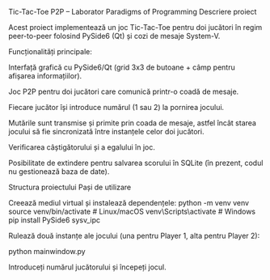 Tic-Tac-Toe P2P – Laborator Paradigms of Programming
Descriere proiect

Acest proiect implementează un joc Tic-Tac-Toe pentru doi jucători în regim peer-to-peer folosind PySide6 (Qt) și cozi de mesaje System-V.

Funcționalități principale:

Interfață grafică cu PySide6/Qt (grid 3x3 de butoane + câmp pentru afișarea informațiilor).

Joc P2P pentru doi jucători care comunică printr-o coadă de mesaje.

Fiecare jucător își introduce numărul (1 sau 2) la pornirea jocului.

Mutările sunt transmise și primite prin coada de mesaje, astfel încât starea jocului să fie sincronizată între instanțele celor doi jucători.

Verificarea câștigătorului și a egalului în joc.

Posibilitate de extindere pentru salvarea scorului în SQLite (în prezent, codul nu gestionează baza de date).

Structura proiectului
Pași de utilizare

Creează mediul virtual și instalează dependențele:
python -m venv venv
source venv/bin/activate   # Linux/macOS
venv\Scripts\activate      # Windows
pip install PySide6 sysv_ipc

Rulează două instanțe ale jocului (una pentru Player 1, alta pentru Player 2):

python mainwindow.py

Introduceți numărul jucătorului și începeți jocul.
